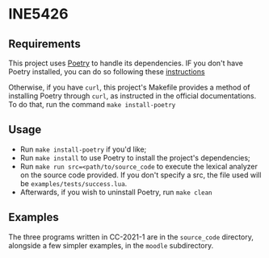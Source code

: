 # INE5426

## Requirements

This project uses [Poetry](https://python-poetry.org/) to handle its dependencies. IF you don't have Poetry installed, you can do so following these [instructions](https://python-poetry.org/docs/#installation)

Otherwise, if you have `curl`, this project's Makefile provides a method of installing Poetry through `curl`, as instructed in the official documentations. To do that, run the command `make install-poetry`

## Usage
- Run `make install-poetry` if you'd like;
- Run `make install` to use Poetry to install the project's dependencies;
- Run `make run src=<path/to/source_code` to execute the lexical analyzer on the source code provided. If you don't specify a src, the file used will be `examples/tests/success.lua`.
- Afterwards, if you wish to uninstall Poetry, run `make clean`

## Examples
The three programs written in CC-2021-1 are in the `source_code` directory, alongside a few simpler examples, in the `moodle` subdirectory.
